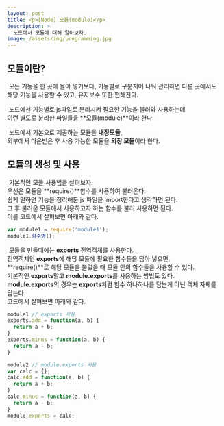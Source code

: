 ```yaml
---
layout: post
title: <p>[Node] 모듈(module)</p>
description: >
  노드에서 모듈에 대해 알아보자.
image: /assets/img/programming.jpg
---
```

## **모듈이란?**

&nbsp;모든 기능을 한 곳에 몰아 넣기보다, 기능별로 구분지어 나눠 관리하면 
다른 곳에서도 해당 기능을 사용할 수 있고, 유지보수 또한 편해진다.

&nbsp;노드에선 기능별로 js파일로 분리시켜 필요한 기능을 불러와 사용하는데<br>
이런 별도로 분리한 파일들을 **모듈(module)**이라 한다.<br>

&nbsp;노드에서 기본으로 제공하는 모듈을 **내장모듈**, <br>
외부에서 다운받은 후 사용 가능한 모듈을 **외장 모듈**이라 한다.

## 모듈의 생성 및 사용
 
&nbsp;기본적인 모듈 사용법을 살펴보자.<br>
우선은 모듈을 **require()**함수를 사용하여 불러온다.<br>
쉽게 말하면 기능을 정리해둔 js 파일을 import한다고 생각하면 된다.<br>
그 후 불러온 모듈에서 사용하고자 하는 함수를 불러 사용하면 된다.<br>
이를 코드에서 살펴보면 아래와 같다.

```javascript
var module1 = require('module1');
module1.함수명();
```

&nbsp;모듈을 만들때에는 **exports** 전역객체를 사용한다.<br>
전역객체인 **exports**에 해당 모듈에 필요한 함수들을 담아 넣으면,<br>
**require()**로 해당 모듈을 불렀을 때 모듈 안의 함수들을 사용할 수 있다.<br>
기본적인 **exports**말고 **module.exports**를 사용하는 방법도 있다.<br>
**module.exports**의 경우는 **exports**처럼 함수 하나하나를 담는게 아닌 객체 자체를 담는다.<br>
코드에서 살펴보면 아래와 같다.

```javascript
module1 // exports 사용
exports.add = function(a, b) {
  return a + b;
}
exports.minus = function(a, b) {
  return a - b;
}

module2 // module.exports 사용
var calc = {};
calc.add = function(a, b) {
  return a + b;
}
calc.minus = function(a, b) {
  return a - b;
}
module.exports = calc;
```

